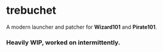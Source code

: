 # trebuchet
A modern launcher and patcher for **Wizard101** and **Pirate101**.

### Heavily WIP, worked on intermittently.
